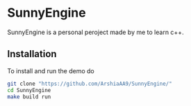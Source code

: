 # SunnyEngine

SunnyEngine is a personal peroject made by me to learn c++.

## Installation 
To install and run the demo do

```bash
git clone "https://github.com/ArshiaAA9/SunnyEngine/"
cd SunnyEngine
make build run
```
